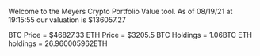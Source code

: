 Welcome to the Meyers Crypto Portfolio Value tool. 
As of 08/19/21 at 19:15:55 our valuation is $136057.27 

BTC Price = $46827.33
 ETH Price = $3205.5
BTC Holdings = 1.06BTC
 ETH holdings = 26.960005962ETH 
